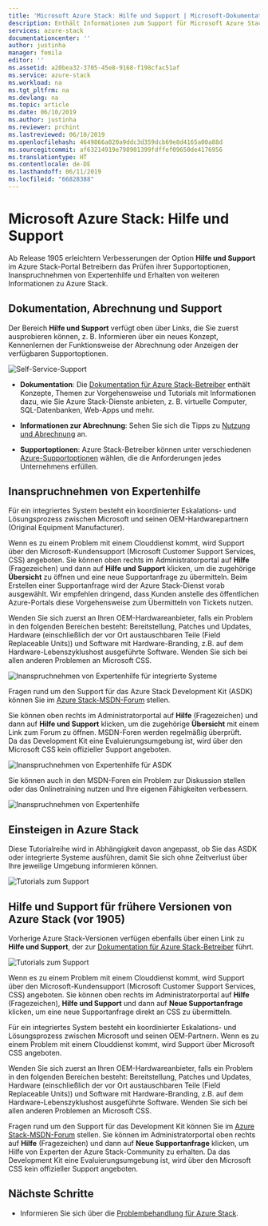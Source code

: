 ```yaml
---
title: 'Microsoft Azure Stack: Hilfe und Support | Microsoft-Dokumentation'
description: Enthält Informationen zum Support für Microsoft Azure Stack.
services: azure-stack
documentationcenter: ''
author: justinha
manager: femila
editor: ''
ms.assetid: a20bea32-3705-45e8-9168-f198cfac51af
ms.service: azure-stack
ms.workload: na
ms.tgt_pltfrm: na
ms.devlang: na
ms.topic: article
ms.date: 06/10/2019
ms.author: justinha
ms.reviewer: prchint
ms.lastreviewed: 06/10/2019
ms.openlocfilehash: 4649866a020a9ddc3d359dcb69e8d4165a00a88d
ms.sourcegitcommit: af63214919e798901399fdffef09650de4176956
ms.translationtype: HT
ms.contentlocale: de-DE
ms.lasthandoff: 06/11/2019
ms.locfileid: "66828388"
---
```

# <a name="microsoft-azure-stack-help-and-support"></a>Microsoft Azure Stack: Hilfe und Support

Ab Release 1905 erleichtern Verbesserungen der Option **Hilfe und Support** im Azure Stack-Portal Betreibern das Prüfen ihrer Supportoptionen, Inanspruchnehmen von Expertenhilfe und Erhalten von weiteren Informationen zu Azure Stack. 

## <a name="documentation-billing-and-support"></a>Dokumentation, Abrechnung und Support

Der Bereich **Hilfe und Support** verfügt oben über Links, die Sie zuerst ausprobieren können, z. B. Informieren über ein neues Konzept, Kennenlernen der Funktionsweise der Abrechnung oder Anzeigen der verfügbaren Supportoptionen. 

![Self-Service-Support](media/azure-stack-help-and-support/get-support-tiles.png)

- **Dokumentation**: Die [Dokumentation für Azure Stack-Betreiber](index.yml) enthält Konzepte, Themen zur Vorgehensweise und Tutorials mit Informationen dazu, wie Sie Azure Stack-Dienste anbieten, z. B. virtuelle Computer, SQL-Datenbanken, Web-Apps und mehr. 

- **Informationen zur Abrechnung**: Sehen Sie sich die Tipps zu [Nutzung und Abrechnung](azure-stack-billing-and-chargeback.md) an.

- **Supportoptionen**: Azure Stack-Betreiber können unter verschiedenen [Azure-Supportoptionen](https://aka.ms/azstacksupport) wählen, die die Anforderungen jedes Unternehmens erfüllen. 

## <a name="get-expert-help"></a>Inanspruchnehmen von Expertenhilfe 

Für ein integriertes System besteht ein koordinierter Eskalations- und Lösungsprozess zwischen Microsoft und seinen OEM-Hardwarepartnern (Original Equipment Manufacturer).

Wenn es zu einem Problem mit einem Clouddienst kommt, wird Support über den Microsoft-Kundensupport (Microsoft Customer Support Services, CSS) angeboten. Sie können oben rechts im Administratorportal auf **Hilfe** (Fragezeichen) und dann auf **Hilfe und Support** klicken, um die zugehörige **Übersicht** zu öffnen und eine neue Supportanfrage zu übermitteln. Beim Erstellen einer Supportanfrage wird der Azure Stack-Dienst vorab ausgewählt. Wir empfehlen dringend, dass Kunden anstelle des öffentlichen Azure-Portals diese Vorgehensweise zum Übermitteln von Tickets nutzen. 

Wenden Sie sich zuerst an Ihren OEM-Hardwareanbieter, falls ein Problem in den folgenden Bereichen besteht: Bereitstellung, Patches und Updates, Hardware (einschließlich der vor Ort austauschbaren Teile (Field Replaceable Units)) und Software mit Hardware-Branding, z.B. auf dem Hardware-Lebenszyklushost ausgeführte Software. Wenden Sie sich bei allen anderen Problemen an Microsoft CSS.

![Inanspruchnehmen von Expertenhilfe für integrierte Systeme](media/azure-stack-help-and-support/get-support-integrated.png)

Fragen rund um den Support für das Azure Stack Development Kit (ASDK) können Sie im [Azure Stack-MSDN-Forum](https://social.msdn.microsoft.com/Forums/azure/home?forum=azurestack) stellen. 

Sie können oben rechts im Administratorportal auf **Hilfe** (Fragezeichen) und dann auf **Hilfe und Support** klicken, um die zugehörige **Übersicht** mit einem Link zum Forum zu öffnen. MSDN-Foren werden regelmäßig überprüft.  
Da das Development Kit eine Evaluierungsumgebung ist, wird über den Microsoft CSS kein offizieller Support angeboten.

![Inanspruchnehmen von Expertenhilfe für ASDK](media/azure-stack-help-and-support/get-support-asdk.png)

Sie können auch in den MSDN-Foren ein Problem zur Diskussion stellen oder das Onlinetraining nutzen und Ihre eigenen Fähigkeiten verbessern. 

![Inanspruchnehmen von Expertenhilfe](media/azure-stack-help-and-support/get-support-cards.png)


## <a name="get-up-to-speed-with-azure-stack"></a>Einsteigen in Azure Stack

Diese Tutorialreihe wird in Abhängigkeit davon angepasst, ob Sie das ASDK oder integrierte Systeme ausführen, damit Sie sich ohne Zeitverlust über Ihre jeweilige Umgebung informieren können. 

![Tutorials zum Support](media/azure-stack-help-and-support/get-support-tutorials.png)

## <a name="help-and-support-for-earlier-releases-azure-stack-pre-1905"></a>Hilfe und Support für frühere Versionen von Azure Stack (vor 1905)

Vorherige Azure Stack-Versionen verfügen ebenfalls über einen Link zu **Hilfe und Support**, der zur [Dokumentation für Azure Stack-Betreiber](https://aka.ms/adminportaldocs) führt.

![Tutorials zum Support](media/azure-stack-help-and-support/get-support-previous.png)

Wenn es zu einem Problem mit einem Clouddienst kommt, wird Support über den Microsoft-Kundensupport (Microsoft Customer Support Services, CSS) angeboten. Sie können oben rechts im Administratorportal auf **Hilfe** (Fragezeichen), **Hilfe und Support** und dann auf **Neue Supportanfrage** klicken, um eine neue Supportanfrage direkt an CSS zu übermitteln.

Für ein integriertes System besteht ein koordinierter Eskalations- und Lösungsprozess zwischen Microsoft und seinen OEM-Partnern. Wenn es zu einem Problem mit einem Clouddienst kommt, wird Support über Microsoft CSS angeboten. 

Wenden Sie sich zuerst an Ihren OEM-Hardwareanbieter, falls ein Problem in den folgenden Bereichen besteht: Bereitstellung, Patches und Updates, Hardware (einschließlich der vor Ort austauschbaren Teile (Field Replaceable Units)) und Software mit Hardware-Branding, z.B. auf dem Hardware-Lebenszyklushost ausgeführte Software. Wenden Sie sich bei allen anderen Problemen an Microsoft CSS.

Fragen rund um den Support für das Development Kit können Sie im [Azure Stack-MSDN-Forum](https://social.msdn.microsoft.com/Forums/azure/home?forum=azurestack) stellen. Sie können im Administratorportal oben rechts auf **Hilfe** (Fragezeichen) und dann auf **Neue Supportanfrage** klicken, um Hilfe von Experten der Azure Stack-Community zu erhalten.
Da das Development Kit eine Evaluierungsumgebung ist, wird über den Microsoft CSS kein offizieller Support angeboten.

## <a name="next-steps"></a>Nächste Schritte
- Informieren Sie sich über die [Problembehandlung für Azure Stack](azure-stack-troubleshooting.md).
